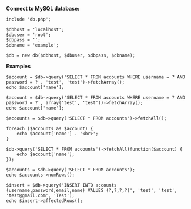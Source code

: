 <strong>Connect to MySQL database:</strong>
<pre class=" language-php"><code class=" language-php"><span class="token keyword">include</span> <span class="token string">'db.php'</span><span class="token punctuation">;</span>

<span class="token variable">$dbhost</span> <span class="token operator">=</span> <span class="token string">'localhost'</span><span class="token punctuation">;</span>
<span class="token variable">$dbuser</span> <span class="token operator">=</span> <span class="token string">'root'</span><span class="token punctuation">;</span>
<span class="token variable">$dbpass</span> <span class="token operator">=</span> <span class="token string">''</span><span class="token punctuation">;</span>
<span class="token variable">$dbname</span> <span class="token operator">=</span> <span class="token string">'example'</span><span class="token punctuation">;</span>

<span class="token variable">$db</span> <span class="token operator">=</span> <span class="token keyword">new</span> <span class="token class-name">db</span><span class="token punctuation">(</span><span class="token variable">$dbhost</span><span class="token punctuation">,</span> <span class="token variable">$dbuser</span><span class="token punctuation">,</span> <span class="token variable">$dbpass</span><span class="token punctuation">,</span> <span class="token variable">$dbname</span><span class="token punctuation">)</span><span class="token punctuation">;</span></code></pre>

<strong>Examples</strong>
<pre class=" language-php"><code class=" language-php"><span class="token variable">$account</span> <span class="token operator">=</span> <span class="token variable">$db</span><span class="token operator">-</span><span class="token operator">&gt;</span><span class="token function">query</span><span class="token punctuation">(</span><span class="token string">'SELECT * FROM accounts WHERE username = ? AND password = ?'</span><span class="token punctuation">,</span> <span class="token string">'test'</span><span class="token punctuation">,</span> <span class="token string">'test'</span><span class="token punctuation">)</span><span class="token operator">-</span><span class="token operator">&gt;</span><span class="token function">fetchArray</span><span class="token punctuation">(</span><span class="token punctuation">)</span><span class="token punctuation">;</span>
<span class="token keyword">echo</span> <span class="token variable">$account</span><span class="token punctuation">[</span><span class="token string">'name'</span><span class="token punctuation">]</span><span class="token punctuation">;</span></code></pre>

<pre class=" language-php"><code class=" language-php"><span class="token variable">$account</span> <span class="token operator">=</span> <span class="token variable">$db</span><span class="token operator">-</span><span class="token operator">&gt;</span><span class="token function">query</span><span class="token punctuation">(</span><span class="token string">'SELECT * FROM accounts WHERE username = ? AND password = ?'</span><span class="token punctuation">,</span> <span class="token keyword">array</span><span class="token punctuation">(</span><span class="token string">'test'</span><span class="token punctuation">,</span> <span class="token string">'test'</span><span class="token punctuation">)</span><span class="token punctuation">)</span><span class="token operator">-</span><span class="token operator">&gt;</span><span class="token function">fetchArray</span><span class="token punctuation">(</span><span class="token punctuation">)</span><span class="token punctuation">;</span>
<span class="token keyword">echo</span> <span class="token variable">$account</span><span class="token punctuation">[</span><span class="token string">'name'</span><span class="token punctuation">]</span><span class="token punctuation">;</span></code></pre>

<pre class=" language-php"><code class=" language-php"><span class="token variable">$accounts</span> <span class="token operator">=</span> <span class="token variable">$db</span><span class="token operator">-</span><span class="token operator">&gt;</span><span class="token function">query</span><span class="token punctuation">(</span><span class="token string">'SELECT * FROM accounts'</span><span class="token punctuation">)</span><span class="token operator">-</span><span class="token operator">&gt;</span><span class="token function">fetchAll</span><span class="token punctuation">(</span><span class="token punctuation">)</span><span class="token punctuation">;</span>

<span class="token keyword">foreach</span> <span class="token punctuation">(</span><span class="token variable">$accounts</span> <span class="token keyword">as</span> <span class="token variable">$account</span><span class="token punctuation">)</span> <span class="token punctuation">{</span>
	<span class="token keyword">echo</span> <span class="token variable">$account</span><span class="token punctuation">[</span><span class="token string">'name'</span><span class="token punctuation">]</span> <span class="token punctuation">.</span> <span class="token string">'&lt;br&gt;'</span><span class="token punctuation">;</span>
<span class="token punctuation">}</span></code></pre>

<pre class=" language-php"><code class=" language-php"><span class="token variable">$db</span><span class="token operator">-</span><span class="token operator">&gt;</span><span class="token function">query</span><span class="token punctuation">(</span><span class="token string">'SELECT * FROM accounts'</span><span class="token punctuation">)</span><span class="token operator">-</span><span class="token operator">&gt;</span><span class="token function">fetchAll</span><span class="token punctuation">(</span><span class="token keyword">function</span><span class="token punctuation">(</span><span class="token variable">$account</span><span class="token punctuation">)</span> <span class="token punctuation">{</span>
    <span class="token keyword">echo</span> <span class="token variable">$account</span><span class="token punctuation">[</span><span class="token string">'name'</span><span class="token punctuation">]</span><span class="token punctuation">;</span>
<span class="token punctuation">}</span><span class="token punctuation">)</span><span class="token punctuation">;</span></code></pre>

<pre class=" language-php"><code class=" language-php"><span class="token variable">$accounts</span> <span class="token operator">=</span> <span class="token variable">$db</span><span class="token operator">-</span><span class="token operator">&gt;</span><span class="token function">query</span><span class="token punctuation">(</span><span class="token string">'SELECT * FROM accounts'</span><span class="token punctuation">)</span><span class="token punctuation">;</span>
<span class="token keyword">echo</span> <span class="token variable">$accounts</span><span class="token operator">-</span><span class="token operator">&gt;</span><span class="token function">numRows</span><span class="token punctuation">(</span><span class="token punctuation">)</span><span class="token punctuation">;</span></code></pre>

<pre class=" language-php"><code class=" language-php"><span class="token variable">$insert</span> <span class="token operator">=</span> <span class="token variable">$db</span><span class="token operator">-</span><span class="token operator">&gt;</span><span class="token function">query</span><span class="token punctuation">(</span><span class="token string">'INSERT INTO accounts (username,password,email,name) VALUES (?,?,?,?)'</span><span class="token punctuation">,</span> <span class="token string">'test'</span><span class="token punctuation">,</span> <span class="token string">'test'</span><span class="token punctuation">,</span> <span class="token string">'test@gmail.com'</span><span class="token punctuation">,</span> <span class="token string">'Test'</span><span class="token punctuation">)</span><span class="token punctuation">;</span>
<span class="token keyword">echo</span> <span class="token variable">$insert</span><span class="token operator">-</span><span class="token operator">&gt;</span><span class="token function">affectedRows</span><span class="token punctuation">(</span><span class="token punctuation">)</span><span class="token punctuation">;</span></code></pre>
